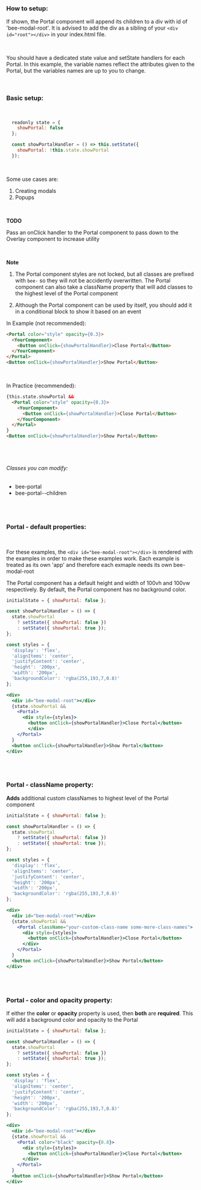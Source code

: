 ### How to setup:

If shown, the Portal component will append its
children to a div with id of 'bee-modal-root'.  It is advised to add the div as a sibling of your `<div id="root"></div>` in your index.html file.

<br />

You should have a dedicated state value and setState handlers for each Portal.
In this example, the variable names reflect the attributes given to the Portal,
but the variables names are up to you to change.

<br />

### Basic setup:

<br />

```js static
  readonly state = {
    showPortal: false
  };

  const showPortalHandler = () => this.setState({ 
    showPortal: !this.state.showPortal 
  });
```

<br />

Some use cases are:

1. Creating modals
2. Popups

<br />

**TODO**

Pass an onClick handler to the Portal component to pass down to the Overlay component to increase utility

<br />

**Note**

1. The Portal component styles are not locked, but all classes are prefixed with `bee-` so they will not be accidently overwritten.  The Portal component can also take a className property that will add classes to the highest level of the Portal component

2. Although the Portal component can be used by itself, you should add it in a conditional block to show it based on an event

In Example (not recommended):

```html
<Portal color="style" opacity={0.3}>
  <YourComponent>
    <Button onClick={showPortalHandler}>Close Portal</Button>
  </YourComponent>
</Portal>
<Button onClick={showPortalHandler}>Show Portal</Button>
```

<br />

In Practice (recommended):

```html
{this.state.showPortal &&
  <Portal color="style" opacity={0.3}>
    <YourComponent>
      <Button onClick={showPortalHandler}>Close Portal</Button>
    </YourComponent>
  </Portal>
}
<Button onClick={showPortalHandler}>Show Portal</Button>
```

<br />
<br />

###### Classes you can modify:

- bee-portal
- bee-portal--children

<br />
<br />

### Portal - default properties:

<br />

For these examples, the `<div id="bee-modal-root"></div>` is rendered with the examples in order to make these examples work.  Each example is treated as its own 'app' and therefore each exmaple needs its own bee-modal-root

The Portal component has a default height and width of 100vh and 100vw respectively. By default, the Portal component has no background color.

```jsx
initialState = { showPortal: false };

const showPortalHandler = () => {
  state.showPortal 
    ? setState({ showPortal: false }) 
    : setState({ showPortal: true });
};

const styles = {
  'display': 'flex',
  'alignItems': 'center',
  'justifyContent': 'center',
  'height': '200px',
  'width': '200px',
  'backgroundColor': 'rgba(255,193,7,0.8)'
};

<div>
  <div id="bee-modal-root"></div>
  {state.showPortal &&
    <Portal>
      <div style={styles}>
        <button onClick={showPortalHandler}>Close Portal</button>
        </div>
    </Portal>
  }
  <button onClick={showPortalHandler}>Show Portal</button>
</div>
```

<br />
<br />

### Portal - className property:

**Adds** additional custom classNames to highest level of the Portal component

```jsx
initialState = { showPortal: false };

const showPortalHandler = () => {
  state.showPortal 
    ? setState({ showPortal: false }) 
    : setState({ showPortal: true });
};

const styles = {
  'display': 'flex',
  'alignItems': 'center',
  'justifyContent': 'center',
  'height': '200px',
  'width': '200px',
  'backgroundColor': 'rgba(255,193,7,0.8)'
};

<div>
  <div id="bee-modal-root"></div>
  {state.showPortal &&
    <Portal className="your-custom-class-name some-more-class-names">
      <div style={styles}>
        <button onClick={showPortalHandler}>Close Portal</button>
      </div>
    </Portal>
  }
  <button onClick={showPortalHandler}>Show Portal</button>
</div>
```

<br />
<br />

### Portal - color and opacity property:

If either the **color** or **opacity** property is used, then **both** are **required**.  This will add a background color and opacity to the Portal

```jsx
initialState = { showPortal: false };

const showPortalHandler = () => {
  state.showPortal 
    ? setState({ showPortal: false }) 
    : setState({ showPortal: true });
};

const styles = {
  'display': 'flex',
  'alignItems': 'center',
  'justifyContent': 'center',
  'height': '200px',
  'width': '200px',
  'backgroundColor': 'rgba(255,193,7,0.8)'
};

<div>
  <div id="bee-modal-root"></div>
  {state.showPortal &&
    <Portal color="black" opacity={0.8}>
      <div style={styles}>
        <button onClick={showPortalHandler}>Close Portal</button>
      </div>
    </Portal>
  }
  <button onClick={showPortalHandler}>Show Portal</button>
</div>
```

